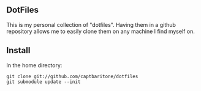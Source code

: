 ## DotFiles

This is my personal collection of "dotfiles". Having them in a github
repository allows me to easily clone them on any machine I find myself on.

## Install

In the home directory:

    git clone git://github.com/captbaritone/dotfiles
    git submodule update --init